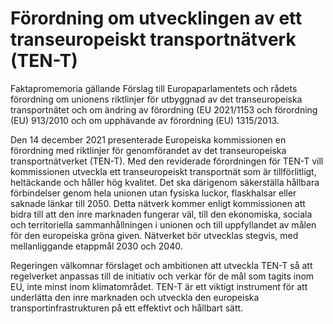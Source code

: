 # Förordning om utvecklingen av ett transeuropeiskt transportnätverk (TEN-T)

Faktapromemoria gällande Förslag till Europaparlamentets och rådets förordning om unionens riktlinjer för utbyggnad av det transeuropeiska transportnätet och om ändring av förordning (EU 2021/1153 och förordning (EU) 913/2010 och om upphävande av förordning (EU) 1315/2013.

Den 14 december 2021 presenterade Europeiska kommissionen en förordning med riktlinjer för genomförandet av det transeuropeiska transportnätverket (TEN-T). Med den reviderade förordningen för TEN-T vill kommissionen utveckla ett transeuropeiskt transportnät som är tillförlitligt, heltäckande och håller hög kvalitet. Det ska därigenom säkerställa hållbara förbindelser genom hela unionen utan fysiska luckor, flaskhalsar eller saknade länkar till 2050. Detta nätverk kommer enligt kommissionen att bidra till att den inre marknaden fungerar väl, till den ekonomiska, sociala och territoriella sammanhållningen i unionen och till uppfyllandet av målen för den europeiska gröna given. Nätverket bör utvecklas stegvis, med mellanliggande etappmål 2030 och 2040.

Regeringen välkomnar förslaget och ambitionen att utveckla TEN-T så att regelverket anpassas till de initiativ och verkar för de mål som tagits inom EU, inte minst inom klimatområdet. TEN-T är ett viktigt instrument för att underlätta den inre marknaden och utveckla den europeiska transportinfrastrukturen på ett effektivt och hållbart sätt.
